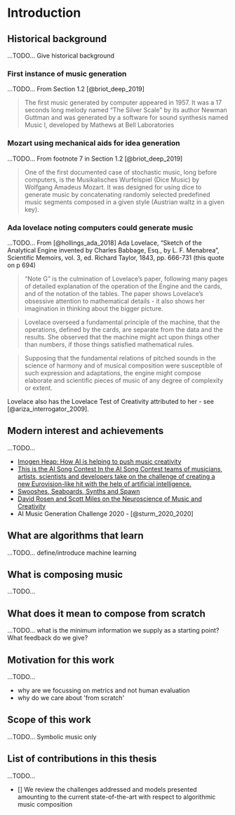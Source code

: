 
# Introduction

## Historical background
...TODO... Give historical background

### First instance of music generation
...TODO...
From Section 1.2 [@briot_deep_2019]

> The first music generated by computer appeared in 1957. It was a 17 seconds long melody named “The Silver Scale” by its author Newman Guttman and was generated by a software for sound synthesis named Music I, developed by Mathews at Bell Laboratories

### Mozart using mechanical aids for idea generation
...TODO...
From footnote 7 in Section 1.2 [@briot_deep_2019]

 > One of the first documented case of stochastic music, long before computers, is the Musikalisches Wurfelspiel (Dice Music) by Wolfgang Amadeus Mozart. It was designed for using dice to generate music by concatenating randomly selected predefined music segments composed in a given style (Austrian waltz in a given key).


### Ada lovelace noting computers could generate music
...TODO...
From [@hollings_ada_2018] Ada Lovelace, “Sketch of the Analytical Engine invented by Charles Babbage, Esq., by L. F. Menabrea”, Scientific Memoirs, vol. 3, ed. Richard Taylor, 1843, pp. 666-731 (this quote on p 694)

> “Note G” is the culmination of Lovelace’s paper, following many pages of detailed explanation of the operation of the Engine and the cards, and of the notation of the tables. The paper shows Lovelace’s obsessive attention to mathematical details - it also shows her imagination in thinking about the bigger picture.

> Lovelace overseed a fundamental principle of the machine, that the operations, defined by the cards, are separate from the data and the results. She observed that the machine might act upon things other than numbers, if those things satisfied mathematical rules.

> Supposing that the fundamental relations of pitched sounds in the science of harmony and of musical composition were susceptible of such expression and adaptations, the engine might compose elaborate and scientific pieces of music of any degree of complexity or extent.

Lovelace also has the Lovelace Test of Creativity attributed to her - see [@ariza_interrogator_2009].


## Modern interest and achievements
...TODO...

* [Imogen Heap: How AI is helping to push music creativity](https://www.bbc.co.uk/news/av/technology-52236563)
* [This is the AI Song Contest
In the AI ​​Song Contest teams of musicians, artists, scientists and developers take on the challenge of creating a new Eurovision-like hit with the help of artificial intelligence.](https://www.vprobroadcast.com/titles/ai-songcontest.html)
* [Swooshes, Seaboards, Synths and Spawn](https://www.bbc.co.uk/programmes/m000cngg)
* [David Rosen and Scott Miles on the Neuroscience of Music and Creativity](https://overcast.fm/+S_7no2kwM)
* AI Music Generation Challenge 2020 - [@sturm_2020_2020]


## What are algorithms that learn
...TODO... define/introduce machine learning

## What is composing music
...TODO...

## What does it mean to compose from scratch
...TODO... what is the minimum information we supply as a starting point? What feedback do we give?

## Motivation for this work
...TODO...

* why are we focussing on metrics and not human evaluation
* why do we care about 'from scratch'

## Scope of this work
...TODO... Symbolic music only

## List of contributions in this thesis
...TODO...

- [] We review the challenges addressed and models presented amounting to the current state-of-the-art with respect to algorithmic music composition